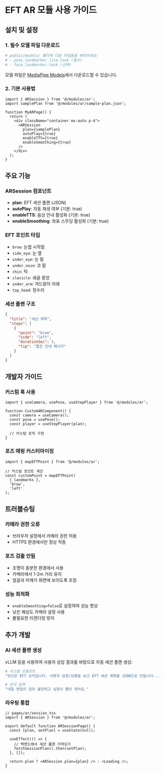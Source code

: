 # EFT AR 모듈 사용 가이드

## 설치 및 설정

### 1. 필수 모델 파일 다운로드
```bash
# public/models/ 폴더에 다음 파일들을 배치하세요:
# - pose_landmarker_lite.task (필수)
# - face_landmarker.task (선택)
```

모델 파일은 [MediaPipe Models](https://developers.google.com/mediapipe/solutions/vision/pose_landmarker/index#models)에서 다운로드할 수 있습니다.

### 2. 기본 사용법

```tsx
import { ARSession } from '@/modules/ar';
import samplePlan from '@/modules/ar/sample-plan.json';

function MyARPage() {
  return (
    <div className="container mx-auto p-4">
      <ARSession 
        plan={samplePlan}
        autoPlay={true}
        enableTTS={true}
        enableSmoothing={true}
      />
    </div>
  );
}
```

## 주요 기능

### ARSession 컴포넌트
- **plan**: EFT 세션 플랜 (JSON)
- **autoPlay**: 자동 재생 여부 (기본: true)
- **enableTTS**: 음성 안내 활성화 (기본: true)
- **enableSmoothing**: 좌표 스무딩 활성화 (기본: true)

### EFT 포인트 타입
- `brow`: 눈썹 시작점
- `side_eye`: 눈 옆
- `under_eye`: 눈 밑
- `under_nose`: 코 밑
- `chin`: 턱
- `clavicle`: 쇄골 중앙
- `under_arm`: 겨드랑이 아래
- `top_head`: 정수리

### 세션 플랜 구조
```json
{
  "title": "세션 제목",
  "steps": [
    {
      "point": "brow",
      "side": "left",
      "durationSec": 5,
      "tip": "짧은 안내 메시지"
    }
  ]
}
```

## 개발자 가이드

### 커스텀 훅 사용
```tsx
import { useCamera, usePose, useStepPlayer } from '@/modules/ar';

function CustomARComponent() {
  const camera = useCamera();
  const pose = usePose();
  const player = useStepPlayer(plan);
  
  // 커스텀 로직 구현
}
```

### 포즈 매핑 커스터마이징
```tsx
import { mapEFTPoint } from '@/modules/ar';

// 커스텀 포인트 계산
const customPoint = mapEFTPoint(
  { landmarks }, 
  'brow', 
  'left'
);
```

## 트러블슈팅

### 카메라 권한 오류
- 브라우저 설정에서 카메라 권한 허용
- HTTPS 환경에서만 정상 작동

### 포즈 검출 안됨
- 조명이 충분한 환경에서 사용
- 카메라에서 1-2m 거리 유지
- 얼굴과 어깨가 화면에 보이도록 조정

### 성능 최적화
- `enableSmoothing=false`로 설정하여 성능 향상
- 낮은 해상도 카메라 설정 사용
- 불필요한 리렌더링 방지

## 추가 개발

### AI 세션 플랜 생성
vLLM 등을 사용하여 사용자 상담 결과를 바탕으로 자동 세션 플랜 생성:

```bash
# 시스템 프롬프트
"당신은 EFT 코치입니다. 사용자 감정/상황을 보고 EFT 세션 계획을 JSON으로 만듭니다..."

# 유저 입력
"내일 면접이 있어 불안하고 심장이 빨리 뛰어요."
```

### 라우팅 통합
```tsx
// pages/ar/session.tsx
import { ARSession } from '@/modules/ar';

export default function ARSessionPage() {
  const [plan, setPlan] = useState(null);
  
  useEffect(() => {
    // 백엔드에서 세션 플랜 가져오기
    fetchSessionPlan().then(setPlan);
  }, []);

  return plan ? <ARSession plan={plan} /> : <Loading />;
}
```